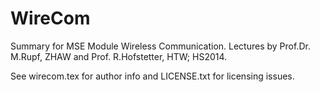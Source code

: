 WireCom
=======

Summary for MSE Module Wireless Communication.
Lectures by Prof.Dr. M.Rupf, ZHAW and Prof. R.Hofstetter, HTW; HS2014.

See wirecom.tex for author info and LICENSE.txt for licensing issues.